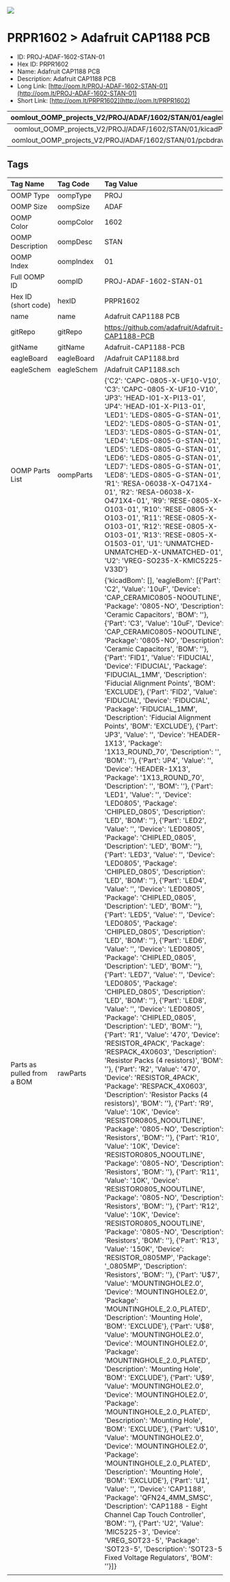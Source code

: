 


  
![][im]
# PRPR1602 > Adafruit CAP1188 PCB

- ID: PROJ-ADAF-1602-STAN-01
- Hex ID: PRPR1602
- Name: Adafruit CAP1188 PCB
- Description: Adafruit CAP1188 PCB
- Long Link: [http://oom.lt/PROJ-ADAF-1602-STAN-01](http://oom.lt/PROJ-ADAF-1602-STAN-01)
- Short Link: [http://oom.lt/PRPR1602](http://oom.lt/PRPR1602)
  

|oomlout_OOMP_projects_V2/PROJ/ADAF/1602/STAN/01/eagleImage.png|oomlout_OOMP_projects_V2/PROJ/ADAF/1602/STAN/01/eagleSchemImage.png|oomlout_OOMP_projects_V2/PROJ/ADAF/1602/STAN/01/kicadPcb3dFront.png|oomlout_OOMP_projects_V2/PROJ/ADAF/1602/STAN/01/kicadPcb3dBack.png|
| :---: | :---: | :---: | :---: |
|oomlout_OOMP_projects_V2/PROJ/ADAF/1602/STAN/01/kicadPcb3d.png|oomlout_OOMP_projects_V2/PROJ/ADAF/1602/STAN/01/bomBack.png|oomlout_OOMP_projects_V2/PROJ/ADAF/1602/STAN/01/bomFront.png|oomlout_OOMP_projects_V2/PROJ/ADAF/1602/STAN/01/pcbdraw.svg|
|oomlout_OOMP_projects_V2/PROJ/ADAF/1602/STAN/01/pcbdrawBack.svg||||

## Tags
  

|Tag Name|Tag Code|Tag Value|
| :--- | :--- | :--- |
|OOMP Type|oompType|PROJ|
|OOMP Size|oompSize|ADAF|
|OOMP Color|oompColor|1602|
|OOMP Description|oompDesc|STAN|
|OOMP Index|oompIndex|01|
|Full OOMP ID|oompID|PROJ-ADAF-1602-STAN-01|
|Hex ID (short code)|hexID|PRPR1602|
|name|name|Adafruit CAP1188 PCB|
|gitRepo|gitRepo|https://github.com/adafruit/Adafruit-CAP1188-PCB|
|gitName|gitName|Adafruit-CAP1188-PCB|
|eagleBoard|eagleBoard|/Adafruit CAP1188.brd|
|eagleSchem|eagleSchem|/Adafruit CAP1188.sch|
|OOMP Parts List|oompParts|{'C2': 'CAPC-0805-X-UF10-V10', 'C3': 'CAPC-0805-X-UF10-V10', 'JP3': 'HEAD-I01-X-PI13-01', 'JP4': 'HEAD-I01-X-PI13-01', 'LED1': 'LEDS-0805-G-STAN-01', 'LED2': 'LEDS-0805-G-STAN-01', 'LED3': 'LEDS-0805-G-STAN-01', 'LED4': 'LEDS-0805-G-STAN-01', 'LED5': 'LEDS-0805-G-STAN-01', 'LED6': 'LEDS-0805-G-STAN-01', 'LED7': 'LEDS-0805-G-STAN-01', 'LED8': 'LEDS-0805-G-STAN-01', 'R1': 'RESA-06038-X-O471X4-01', 'R2': 'RESA-06038-X-O471X4-01', 'R9': 'RESE-0805-X-O103-01', 'R10': 'RESE-0805-X-O103-01', 'R11': 'RESE-0805-X-O103-01', 'R12': 'RESE-0805-X-O103-01', 'R13': 'RESE-0805-X-O1503-01', 'U1': 'UNMATCHED-UNMATCHED-X-UNMATCHED-01', 'U2': 'VREG-SO235-X-KMIC5225-V33D'}|
|Parts as pulled from a BOM|rawParts|{'kicadBom': [], 'eagleBom': [{'Part': 'C2', 'Value': '10uF', 'Device': 'CAP_CERAMIC0805-NOOUTLINE', 'Package': '0805-NO', 'Description': 'Ceramic Capacitors', 'BOM': ''}, {'Part': 'C3', 'Value': '10uF', 'Device': 'CAP_CERAMIC0805-NOOUTLINE', 'Package': '0805-NO', 'Description': 'Ceramic Capacitors', 'BOM': ''}, {'Part': 'FID1', 'Value': 'FIDUCIAL', 'Device': 'FIDUCIAL', 'Package': 'FIDUCIAL_1MM', 'Description': 'Fiducial Alignment Points', 'BOM': 'EXCLUDE'}, {'Part': 'FID2', 'Value': 'FIDUCIAL', 'Device': 'FIDUCIAL', 'Package': 'FIDUCIAL_1MM', 'Description': 'Fiducial Alignment Points', 'BOM': 'EXCLUDE'}, {'Part': 'JP3', 'Value': '', 'Device': 'HEADER-1X13', 'Package': '1X13_ROUND_70', 'Description': '', 'BOM': ''}, {'Part': 'JP4', 'Value': '', 'Device': 'HEADER-1X13', 'Package': '1X13_ROUND_70', 'Description': '', 'BOM': ''}, {'Part': 'LED1', 'Value': '', 'Device': 'LED0805', 'Package': 'CHIPLED_0805', 'Description': 'LED', 'BOM': ''}, {'Part': 'LED2', 'Value': '', 'Device': 'LED0805', 'Package': 'CHIPLED_0805', 'Description': 'LED', 'BOM': ''}, {'Part': 'LED3', 'Value': '', 'Device': 'LED0805', 'Package': 'CHIPLED_0805', 'Description': 'LED', 'BOM': ''}, {'Part': 'LED4', 'Value': '', 'Device': 'LED0805', 'Package': 'CHIPLED_0805', 'Description': 'LED', 'BOM': ''}, {'Part': 'LED5', 'Value': '', 'Device': 'LED0805', 'Package': 'CHIPLED_0805', 'Description': 'LED', 'BOM': ''}, {'Part': 'LED6', 'Value': '', 'Device': 'LED0805', 'Package': 'CHIPLED_0805', 'Description': 'LED', 'BOM': ''}, {'Part': 'LED7', 'Value': '', 'Device': 'LED0805', 'Package': 'CHIPLED_0805', 'Description': 'LED', 'BOM': ''}, {'Part': 'LED8', 'Value': '', 'Device': 'LED0805', 'Package': 'CHIPLED_0805', 'Description': 'LED', 'BOM': ''}, {'Part': 'R1', 'Value': '470', 'Device': 'RESISTOR_4PACK', 'Package': 'RESPACK_4X0603', 'Description': 'Resistor Packs (4 resistors)', 'BOM': ''}, {'Part': 'R2', 'Value': '470', 'Device': 'RESISTOR_4PACK', 'Package': 'RESPACK_4X0603', 'Description': 'Resistor Packs (4 resistors)', 'BOM': ''}, {'Part': 'R9', 'Value': '10K', 'Device': 'RESISTOR0805_NOOUTLINE', 'Package': '0805-NO', 'Description': 'Resistors', 'BOM': ''}, {'Part': 'R10', 'Value': '10K', 'Device': 'RESISTOR0805_NOOUTLINE', 'Package': '0805-NO', 'Description': 'Resistors', 'BOM': ''}, {'Part': 'R11', 'Value': '10K', 'Device': 'RESISTOR0805_NOOUTLINE', 'Package': '0805-NO', 'Description': 'Resistors', 'BOM': ''}, {'Part': 'R12', 'Value': '10K', 'Device': 'RESISTOR0805_NOOUTLINE', 'Package': '0805-NO', 'Description': 'Resistors', 'BOM': ''}, {'Part': 'R13', 'Value': '150K', 'Device': 'RESISTOR_0805MP', 'Package': '_0805MP', 'Description': 'Resistors', 'BOM': ''}, {'Part': 'U$7', 'Value': 'MOUNTINGHOLE2.0', 'Device': 'MOUNTINGHOLE2.0', 'Package': 'MOUNTINGHOLE_2.0_PLATED', 'Description': 'Mounting Hole', 'BOM': 'EXCLUDE'}, {'Part': 'U$8', 'Value': 'MOUNTINGHOLE2.0', 'Device': 'MOUNTINGHOLE2.0', 'Package': 'MOUNTINGHOLE_2.0_PLATED', 'Description': 'Mounting Hole', 'BOM': 'EXCLUDE'}, {'Part': 'U$9', 'Value': 'MOUNTINGHOLE2.0', 'Device': 'MOUNTINGHOLE2.0', 'Package': 'MOUNTINGHOLE_2.0_PLATED', 'Description': 'Mounting Hole', 'BOM': 'EXCLUDE'}, {'Part': 'U$10', 'Value': 'MOUNTINGHOLE2.0', 'Device': 'MOUNTINGHOLE2.0', 'Package': 'MOUNTINGHOLE_2.0_PLATED', 'Description': 'Mounting Hole', 'BOM': 'EXCLUDE'}, {'Part': 'U1', 'Value': '', 'Device': 'CAP1188', 'Package': 'QFN24_4MM_SMSC', 'Description': 'CAP1188 - Eight Channel Cap Touch Controller', 'BOM': ''}, {'Part': 'U2', 'Value': 'MIC5225-3', 'Device': 'VREG_SOT23-5', 'Package': 'SOT23-5', 'Description': 'SOT23-5 Fixed Voltage Regulators', 'BOM': ''}]}|
||||



[im]: PROJ/ADAF/1602/STAN/01/kicadPcb3d_450.png
